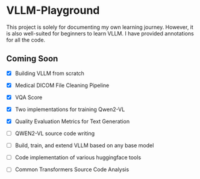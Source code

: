 # VLLM-Playground

This project is solely for documenting my own learning journey. However, it is also well-suited for beginners to learn VLLM. I have provided annotations for all the code.



##  Coming Soon

- [x] Building VLLM from scratch
- [x] Medical DICOM File Cleaning Pipeline
- [x] VQA Score
- [x] Two implementations for training Qwen2-VL
- [x] Quality Evaluation Metrics for Text Generation
- [ ] QWEN2-VL source code writing
- [ ] Build, train, and extend VLLM based on any base model
- [ ] Code implementation of various huggingface tools
- [ ] Common Transformers Source Code Analysis

